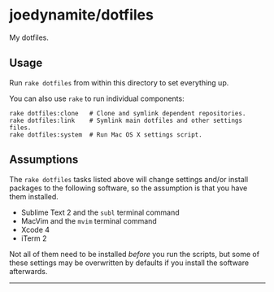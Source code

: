 # joedynamite/dotfiles

My dotfiles.

## Usage

Run `rake dotfiles` from within this directory to set everything up.

You can also use `rake` to run individual components:

    rake dotfiles:clone   # Clone and symlink dependent repositories.
    rake dotfiles:link    # Symlink main dotfiles and other settings files.
    rake dotfiles:system  # Run Mac OS X settings script.

## Assumptions

The `rake dotfiles` tasks listed above will change settings and/or install packages to the following software, so the assumption is that you have them installed.

- Sublime Text 2 and the `subl` terminal command
- MacVim and the `mvim` terminal command
- Xcode 4
- iTerm 2

Not all of them need to be installed *before* you run the scripts, but some of these settings may be overwritten by defaults if you install the software afterwards.

----
